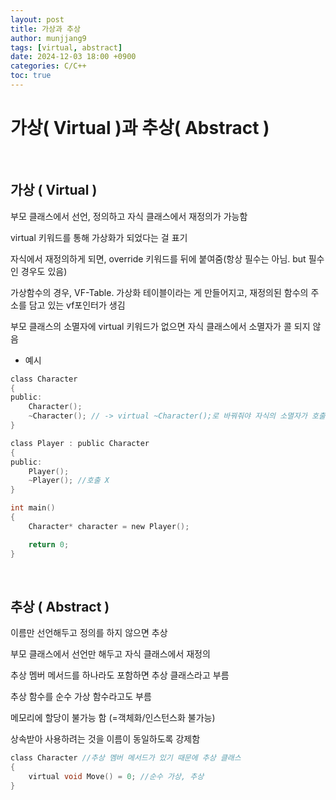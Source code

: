 ```yaml
---
layout: post
title: 가상과 추상
author: munjjang9
tags: [virtual, abstract]
date: 2024-12-03 18:00 +0900
categories: C/C++
toc: true
---
```

# 가상( Virtual )과 추상( Abstract )

<br>

## 가상 ( Virtual )
부모 클래스에서 선언, 정의하고 자식 클래스에서 재정의가 가능함

virtual 키워드를 통해 가상화가 되었다는 걸 표기

자식에서 재정의하게 되면, override 키워드를 뒤에 붙여줌(항상 필수는 아님. but 필수인 경우도 있음)

가상함수의 경우, VF-Table. 가상화 테이블이라는 게 만들어지고, 재정의된 함수의 주소를 담고 있는 vf포인터가 생김

부모 클래스의 소멸자에 virtual 키워드가 없으면 자식 클래스에서 소멸자가 콜 되지 않음

- 예시

```c
class Character
{
public:
    Character();
    ~Character(); // -> virtual ~Character();로 바꿔줘야 자식의 소멸자가 호출됨
}

class Player : public Character
{
public:
    Player();
    ~Player(); //호출 X
}

int main()
{
    Character* character = new Player();

    return 0;
}
```

<br>

## 추상 ( Abstract )
이름만 선언해두고 정의를 하지 않으면 추상

부모 클래스에서 선언만 해두고 자식 클래스에서 재정의

추상 멤버 메서드를 하나라도 포함하면 추상 클래스라고 부름

추상 함수를 순수 가상 함수라고도 부름

메모리에 할당이 불가능 함 (=객체화/인스턴스화 불가능)

상속받아 사용하려는 것을 이름이 동일하도록 강제함

```c
class Character //추상 멤버 메서드가 있기 때문에 추상 클래스
{
    virtual void Move() = 0; //순수 가상, 추상
}
```